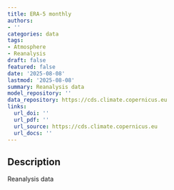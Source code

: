 ```yaml
---
title: ERA-5 monthly
authors:
- ''
categories: data
tags:
- Atmosphere
- Reanalysis
draft: false
featured: false
date: '2025-08-08'
lastmod: '2025-08-08'
summary: Reanalysis data
model_repository: ''
data_repository: https://cds.climate.copernicus.eu
links:
  url_doi: ''
  url_pdf: ''
  url_source: https://cds.climate.copernicus.eu
  url_docs: ''
---
```


## Description

Reanalysis data

